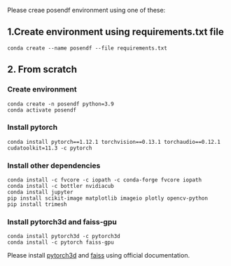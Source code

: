 Please creae posendf environment using one of these:

##  1.Create environment using requirements.txt file
    conda create --name posendf --file requirements.txt


## 2. From scratch

### Create environment
    conda create -n posendf python=3.9
    conda activate posendf


### Install pytorch

    conda install pytorch==1.12.1 torchvision==0.13.1 torchaudio==0.12.1 cudatoolkit=11.3 -c pytorch


### Install other dependencies
    conda install -c fvcore -c iopath -c conda-forge fvcore iopath
    conda install -c bottler nvidiacub
    conda install jupyter
    pip install scikit-image matplotlib imageio plotly opencv-python
    pip install trimesh
  
### Install pytorch3d and faiss-gpu
    conda install pytorch3d -c pytorch3d
    conda install -c pytorch faiss-gpu


Please install [pytorch3d](https://github.com/facebookresearch/pytorch3d) and [faiss](https://github.com/facebookresearch/faiss) using official documentation.



